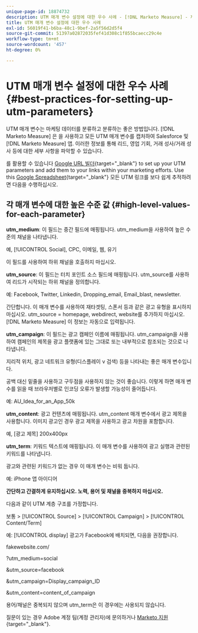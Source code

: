 ```yaml
---
unique-page-id: 18874732
description: UTM 매개 변수 설정에 대한 우수 사례 - [!DNL Marketo Measure] - 제품 설명서
title: UTM 매개 변수 설정에 대한 우수 사례
exl-id: 56019f41-b6ba-48c1-9bef-2a5f56d2d5f4
source-git-commit: 51397a02872035fef41d308c1f855bcaecc29c4e
workflow-type: tm+mt
source-wordcount: '457'
ht-degree: 0%

---
```


# UTM 매개 변수 설정에 대한 우수 사례 {#best-practices-for-setting-up-utm-parameters}

UTM 매개 변수는 마케팅 데이터를 분류하고 분류하는 좋은 방법입니다. [!DNL Marketo Measure] 은 을 사용하고 모든 UTM 매개 변수를 캡처하여 Salesforce 및 [!DNL Marketo Measure] 앱. 이러한 정보를 통해 리드, 영업 기회, 거래 성사/거래 성사 등에 대한 세부 사항을 파악할 수 있습니다.

를 활용할 수 있습니다 [Google URL 빌더](https://support.google.com/analytics/answer/1033867?hl=en){target="_blank"} to set up your UTM parameters and add them to your links within your marketing efforts. Use this [Google Spreadsheet](https://docs.google.com/spreadsheets/d/1QCIr1WUJQHE68cA4VTks2XE7nxuryaUymCEy_23-Oew/edit#gid=0){target="_blank"} 모든 UTM 링크를 보다 쉽게 추적하려면 다음을 수행하십시오.

## 각 매개 변수에 대한 높은 수준 값 {#high-level-values-for-each-parameter}

**utm_medium**: 이 필드는 중간 필드에 매핑됩니다. utm_medium을 사용하여 높은 수준의 채널을 나타냅니다.

예, [!UICONTROL Social], CPC, 이메일, 웹, 유기

이 필드를 사용하여 하위 채널을 호출하지 마십시오.

**utm_source**: 이 필드는 터치 포인트 소스 필드에 매핑됩니다. utm_source를 사용하여 리드가 시작되는 하위 채널을 정의합니다.

예: Facebook, Twitter, Linkedin, Dropping_email, Email_blast, newsletter.

간단합니다. 이 매개 변수를 사용하여 재타겟팅, 스폰서 등과 같은 광고 유형을 표시하지 마십시오. utm_source = homepage, webdirect, website를 추가하지 마십시오. [!DNL Marketo Measure] 이 정보는 자동으로 입력됩니다.

**utm_campaign**: 이 필드는 광고 캠페인 이름에 매핑됩니다. utm_campaign을 사용하여 캠페인의 제목을 광고 플랫폼에 있는 그대로 또는 내부적으로 참조되는 것으로 나타냅니다.

지리적 위치, 광고 네트워크 유형(디스플레이 v 검색) 등을 나타내는 좋은 매개 변수입니다.

공백 대신 밑줄을 사용하고 구두점을 사용하지 않는 것이 좋습니다. 이렇게 하면 매개 변수를 읽을 때 브라우저별로 인코딩 오류가 발생할 가능성이 줄어듭니다.

예: AU_Idea_for_an_App_50k

**utm_content**: 광고 컨텐츠에 매핑됩니다. utm_content 매개 변수에서 광고 제목을 사용합니다. 이미지 광고인 경우 광고 제목을 사용하고 광고 차원을 포함합니다.

예, [광고 제목] 200x400px

**utm_term**: 키워드 텍스트에 매핑됩니다. 이 매개 변수를 사용하여 광고 실행과 관련된 키워드를 나타냅니다.

광고와 관련된 키워드가 없는 경우 이 매개 변수는 비워 둡니다.

예: iPhone 앱 아이디어

**간단하고 간결하게 유지하십시오. 노력, 용어 및 채널을 중복하지 마십시오.**

다음과 같이 UTM 계층 구조를 가정합니다.

보통 > [!UICONTROL Source] > [!UICONTROL Campaign] > [!UICONTROL Content/Term]

예: [!UICONTROL display] 광고가 Facebook에 배치되면, 다음을 권장합니다.

fakewebsite.com/

?utm_medium=social

&amp;utm_source=facebook

&amp;utm_campaign=Display_campaign_ID

&amp;utm_content=content_of_campaign

용어/채널은 중복되지 않으며 utm_term은 이 경우에는 사용되지 않습니다.

질문이 있는 경우 Adobe 계정 팀(계정 관리자)에 문의하거나 [Marketo 지원](https://nation.marketo.com/t5/support/ct-p/Support){target="_blank"}.
